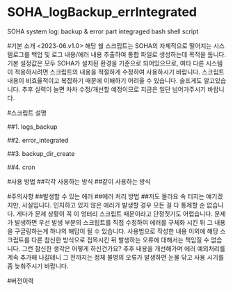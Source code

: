 # SOHA_logBackup_errIntegrated
SOHA system log: backup &amp; error part integraged bash shell script


#기본 소개
<2023-06.v1.0>
해당 쉘 스크립트는 SOHA의 자체적으로 떨어지는 시스템로그를 백업 및 로그 내용/에러 내용 추출하여 통합 파일로 생성하는데 목적을 둡니다. 
기본 설정값은 모두 SOHA가 설치된 환경을 기준으로 되어있으므로, 여타 다른 시스템이 적용하시려면 스크립트의 내용을 적절하게 수정하여 사용하시기 바랍니다. 
스크립트 내용이 비효율적이고 복잡하기 때문에 이해하기 어려울 수 있습니다. 슬프게도 알고있습니다. 
추후 실력이 늘면 차차 수정/개선할 예정이므로 지금은 일단 넘어가주시기 바랍니다. 



#스크립트 설명

##1. logs_backup

##2. error_integrated

##3. backup_dir_create

##4. cron

#사용 방법
##각각 사용하는 방식
##같이 사용하는 방식


#주의사항
##발생할 수 있는 에러
##에러 처리 방법
##저도 몰라요
속 터지는 얘기겠지만, 사실입니다. 
인지하고 있지 않은 에러가 발생할 경우 모든 걸 다 통제할 순 없습니다. 게다가 문제 상황이 꼭 이 엉터리 스크립트 때문이라고 단정짓기도 어렵습니다.
문제가 발생하면 우선 발생 부분의 스크립트를 직접 수정하여 에러를 구체화 시킨 뒤 그 내용을 구글링하는게 하나의 해답이 될 수 있습니다. 
사용법으로 작성한 내용 이외에 해당 스크립트를 다른 참신한 방식으로 접목시킨 뒤 발생하는 오류에 대해서는 책임질 수 없습니다. 그런 참신한 생각은 어떻게 하신건가요?
추후 내용을 개선해가며 에러 예외처리를 계속 추가해 나갈테니 그 전까지는 정체 불명의 오류가 발생하면 눈물 닦고 사용 시기를 좀 늦춰주시기 바랍니다. 


#버전이력

